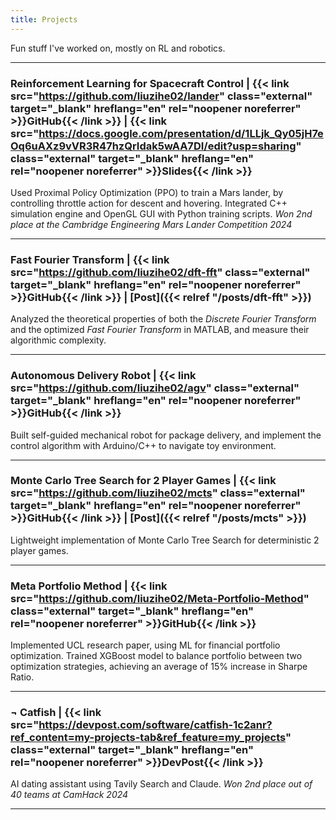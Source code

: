 ```yaml
---
title: Projects
---
```


Fun stuff I've worked on, mostly on RL and robotics.

---

### Reinforcement Learning for Spacecraft Control | {{< link src="https://github.com/liuzihe02/lander" class="external" target="_blank" hreflang="en" rel="noopener noreferrer" >}}GitHub{{< /link >}} | {{< link src="https://docs.google.com/presentation/d/1LLjk_Qy05jH7eOq6uAXz9vVR3R47hzQrIdak5wAA7DI/edit?usp=sharing" class="external" target="_blank" hreflang="en" rel="noopener noreferrer" >}}Slides{{< /link >}}

Used Proximal Policy Optimization (PPO) to train a Mars lander, by controlling throttle action for descent and hovering. Integrated C++ simulation engine and OpenGL GUI with Python training scripts. _Won 2nd place at the Cambridge Engineering Mars Lander Competition 2024_

---

### Fast Fourier Transform | {{< link src="https://github.com/liuzihe02/dft-fft" class="external" target="_blank" hreflang="en" rel="noopener noreferrer" >}}GitHub{{< /link >}} | [Post]({{< relref "/posts/dft-fft" >}})

Analyzed the theoretical properties of both the _Discrete Fourier Transform_ and the optimized _Fast Fourier Transform_ in MATLAB, and measure their algorithmic complexity.

---

### Autonomous Delivery Robot | {{< link src="https://github.com/liuzihe02/agv" class="external" target="_blank" hreflang="en" rel="noopener noreferrer" >}}GitHub{{< /link >}}

Built self-guided mechanical robot for package delivery, and implement the control algorithm with Arduino/C++ to navigate toy environment.

---

### Monte Carlo Tree Search for 2 Player Games | {{< link src="https://github.com/liuzihe02/mcts" class="external" target="_blank" hreflang="en" rel="noopener noreferrer" >}}GitHub{{< /link >}} | [Post]({{< relref "/posts/mcts" >}})

Lightweight implementation of Monte Carlo Tree Search for deterministic 2 player games.

---

### Meta Portfolio Method | {{< link src="https://github.com/liuzihe02/Meta-Portfolio-Method" class="external" target="_blank" hreflang="en" rel="noopener noreferrer" >}}GitHub{{< /link >}}

Implemented UCL research paper, using ML for financial portfolio optimization. Trained XGBoost model to balance portfolio between two optimization strategies, achieving an average of 15% increase in Sharpe Ratio.

---

### ¬ Catfish | {{< link src="https://devpost.com/software/catfish-1c2anr?ref_content=my-projects-tab&ref_feature=my_projects" class="external" target="_blank" hreflang="en" rel="noopener noreferrer" >}}DevPost{{< /link >}}

AI dating assistant using Tavily Search and Claude. _Won 2nd place out of 40 teams at CamHack 2024_

---
